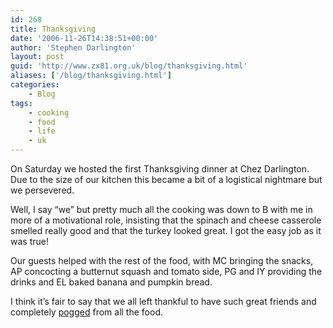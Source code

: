 ```yaml
---
id: 268
title: Thanksgiving
date: '2006-11-26T14:38:51+00:00'
author: 'Stephen Darlington'
layout: post
guid: 'http://www.zx81.org.uk/blog/thanksgiving.html'
aliases: ['/blog/thanksgiving.html']
categories:
    - Blog
tags:
    - cooking
    - food
    - life
    - uk
---
```


On Saturday we hosted the first Thanksgiving dinner at Chez Darlington. Due to the size of our kitchen this became a bit of a logistical nightmare but we persevered.

Well, I say “we” but pretty much all the cooking was down to B with me in more of a motivational role, insisting that the spinach and cheese casserole smelled really good and that the turkey looked great. I got the easy job as it was true!

Our guests helped with the rest of the food, with MC bringing the snacks, AP concocting a butternut squash and tomato side, PG and IY providing the drinks and EL baked banana and pumpkin bread.

I think it’s fair to say that we all left thankful to have such great friends and completely [pogged](http://bcuk.blogspot.com/2006/10/britishisms.html "Another Britishism for B") from all the food.